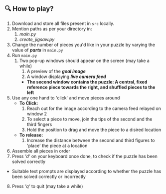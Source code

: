 ## :mag: How to play?
1. Download and store all files present in `src` locally.
2. Mention paths as per your directory in:
   1. _main.py_
   2. _create_jigsaw.py_
3. Change the number of pieces you'd like in your puzzle by varying the value of **_parts_** in `main.py`
4. Run `main.py`
   1. Two pop-up windows should appear on the screen (may take a while)
      1. A preview of the _**goal image**_
      2. A window displaying **_live camera feed_**
      * **The second window contains the puzzle: A central, fixed reference piece towards the right, and shuffled pieces to the left**
5. Use any one hand to 'click' and move pieces around
   * **To Click:** 
     1. Reach out for the image according to the camera feed relayed on window 2 
     2. To select a piece to move, join the tips of the second and the third fingers
     3. Hold the position to drag and move the piece to a disired location
   * **To release:**
     1. Increase the distance between the second and third figures to 'place' the piece at a location 
6. Assemble all pieces in order
7. Press _'d'_ on your keyboard once done, to check if the puzzle has been solved correctly
  * Suitable text prompts are displayed according to whether the puzzle has been solved correctly or incorrectly
8. Press _'q'_ to quit (may take a while)

